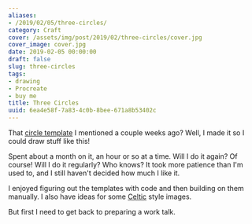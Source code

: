 ```yaml
---
aliases:
- /2019/02/05/three-circles/
category: Craft
cover: /assets/img/post/2019/02/three-circles/cover.jpg
cover_image: cover.jpg
date: 2019-02-05 00:00:00
draft: false
slug: three-circles
tags:
- drawing
- Procreate
- buy me
title: Three Circles
uuid: 6ea4e58f-7a83-4c0b-8bee-671a8b53402c
---
```


That [circle template][] I mentioned a couple weeks ago? Well, I made it so I could draw stuff like this!

[circle template]: /post/2019/01/circular-grids-with-python-and-pillow
<!--more-->

Spent about a month on it, an hour or so at a time. Will I do it again? Of course! Will I do it regularly?
Who knows? It took more patience than I'm used to, and I still haven't decided how much I like it.

I enjoyed figuring out the templates with code and then building on them manually. I also have ideas for some
[Celtic][] style images.

But first I need to get back to preparing a work talk.

[Celtic]: /tags/celtic